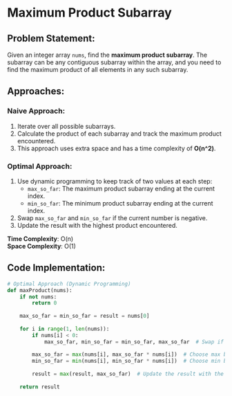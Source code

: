 # Maximum Product Subarray

## Problem Statement:
Given an integer array `nums`, find the **maximum product subarray**. The subarray can be any contiguous subarray within the array, and you need to find the maximum product of all elements in any such subarray.

## Approaches:

### Naive Approach:
1. Iterate over all possible subarrays.
2. Calculate the product of each subarray and track the maximum product encountered.
3. This approach uses extra space and has a time complexity of **O(n^2)**.

### Optimal Approach:
1. Use dynamic programming to keep track of two values at each step:
   - `max_so_far`: The maximum product subarray ending at the current index.
   - `min_so_far`: The minimum product subarray ending at the current index.
2. Swap `max_so_far` and `min_so_far` if the current number is negative.
3. Update the result with the highest product encountered.

**Time Complexity**: O(n)  
**Space Complexity**: O(1)

## Code Implementation:
```python
# Optimal Approach (Dynamic Programming)
def maxProduct(nums):
    if not nums:
        return 0
    
    max_so_far = min_so_far = result = nums[0]
    
    for i in range(1, len(nums)):
        if nums[i] < 0:
            max_so_far, min_so_far = min_so_far, max_so_far  # Swap if the current number is negative
        
        max_so_far = max(nums[i], max_so_far * nums[i])  # Choose max between the current number and product with max_so_far
        min_so_far = min(nums[i], min_so_far * nums[i])  # Choose min between the current number and product with min_so_far
        
        result = max(result, max_so_far)  # Update the result with the highest product found
    
    return result
